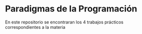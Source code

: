# Paradigmas de la Programación
En este repositorio se encontraran los 4 trabajos prácticos correspondientes a la materia 

